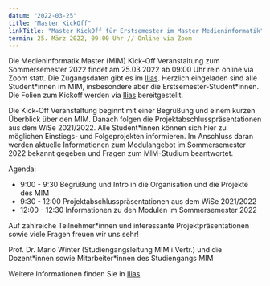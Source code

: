 ```yaml
---
datum: "2022-03-25"
title: "Master KickOff"
linkTitle: "Master KickOff für Erstsemester im Master Medieninformatik"
termin: 25. März 2022, 09:00 Uhr // Online via Zoom
---
```


Die Medieninformatik Master (MIM) Kick-Off Veranstaltung zum Sommersemester 2022 findet am 25.03.2022 ab 09:00 Uhr rein online via Zoom statt. Die Zugangsdaten gibt es im [Ilias](https://ilias.th-koeln.de/goto.php?target=crs_1666974&client_id=ILIAS_FH_Koeln). Herzlich eingeladen sind alle Student\*innen im MIM, insbesondere aber die Erstsemester-Student\*innen. Die Folien zum Kickoff werden via [Ilias](https://ilias.th-koeln.de/goto.php?target=crs_1666974&client_id=ILIAS_FH_Koeln) bereitgestellt.

Die Kick-Off Veranstaltung beginnt mit einer Begrüßung und einem kurzen Überblick über den MIM. Danach folgen die Projektabschlusspräsentationen aus dem WiSe 2021/2022. Alle Student\*innen können sich hier zu möglichen Einstiegs- und Folgeprojekten informieren. Im Anschluss daran werden aktuelle Informationen zum Modulangebot im Sommersemester 2022 bekannt gegeben und Fragen zum MIM-Studium beantwortet.

Agenda:
- 9:00 - 9:30 Begrüßung und Intro in die Organisation und die Projekte des MIM
- 9:30 - 12:00 Projektabschlusspräsentationen aus dem WiSe 2021/2022
- 12:00 - 12:30 Informationen zu den Modulen im Sommersemester 2022

Auf zahlreiche Teilnehmer\*innen und interessante Projektpräsentationen sowie viele Fragen freuen wir uns sehr!

Prof. Dr. Mario Winter (Studiengangsleitung MIM i.Vertr.) und die Dozent\*innen sowie Mitarbeiter\*innen des Studiengangs MIM

Weitere Informationen finden Sie in [Ilias](https://ilias.th-koeln.de/goto.php?target=crs_1666974&client_id=ILIAS_FH_Koeln).
